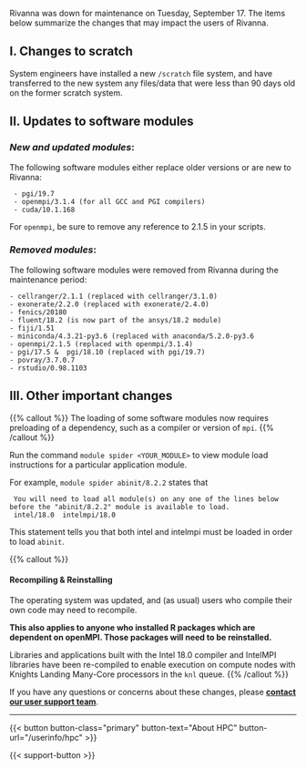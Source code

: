 <p class=lead>Rivanna was down for maintenance on Tuesday, September 17.  The items below summarize the changes that may impact the users of Rivanna.
</p>

## I.  **Changes to scratch**

System engineers have installed a new `/scratch` file system, and have transferred to the new system any files/data that were less than 90 days old on the former scratch system.

## II.  **Updates to software modules**
### _New and updated modules_:

The following software modules either replace older versions or are new to Rivanna: <br>

     - pgi/19.7
     - openmpi/3.1.4 (for all GCC and PGI compilers)
     - cuda/10.1.168

For `openmpi`, be sure to remove any reference to 2.1.5 in your scripts.

### _Removed modules_:

The following software modules were removed from Rivanna during the maintenance period:

    - cellranger/2.1.1 (replaced with cellranger/3.1.0)
    - exonerate/2.2.0 (replaced with exonerate/2.4.0)
    - fenics/20180
    - fluent/18.2 (is now part of the ansys/18.2 module)
    - fiji/1.51
    - miniconda/4.3.21-py3.6 (replaced with anaconda/5.2.0-py3.6
    - openmpi/2.1.5 (replaced with openmpi/3.1.4)
    - pgi/17.5 &  pgi/18.10 (replaced with pgi/19.7)
    - povray/3.7.0.7
    - rstudio/0.98.1103


## III. **Other important changes**

{{% callout %}}
The loading of some software modules now requires preloading of a dependency, such as a compiler or version of `mpi`.
{{% /callout %}}

Run the command `module spider <YOUR_MODULE>` to view module load instructions for a particular application module.

For example,  `module spider abinit/8.2.2`  states that

     You will need to load all module(s) on any one of the lines below before the "abinit/8.2.2" module is available to load.
     intel/18.0  intelmpi/18.0

This statement tells you that both intel and intelmpi must be loaded in order to load `abinit`.

{{% callout %}}
#### Recompiling & Reinstalling

The operating system was updated, and (as usual) users who compile their own code may need to recompile.

<b>
This also applies to anyone who installed R packages which are dependent on openMPI. Those packages will need to be reinstalled.
</b>

Libraries and applications built with the Intel 18.0 compiler and IntelMPI libraries have been re-compiled to enable execution on compute nodes with Knights Landing Many-Core processors in the `knl` queue.
{{% /callout %}}


If you have any questions or concerns about these changes, please [**contact our user support team**](https://uvarc.io/support).

- - -

{{< button button-class="primary" button-text="About HPC" button-url="/userinfo/hpc" >}}

{{< support-button >}}
